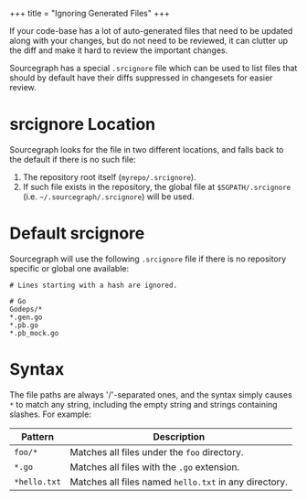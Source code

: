 +++
title = "Ignoring Generated Files"
+++

If your code-base has a lot of auto-generated files that need to be updated
along with your changes, but do not need to be reviewed, it can clutter up the
diff and make it hard to review the important changes.

Sourcegraph has a special `.srcignore` file which can be used to list files that
should by default have their diffs suppressed in changesets for easier review.

# srcignore Location

Sourcegraph looks for the file in two different locations, and falls back to
the default if there is no such file:

1. The repository root itself (`myrepo/.srcignore`).
2. If such file exists in the repository, the global file at `$SGPATH/.srcignore`
   (i.e. `~/.sourcegraph/.srcignore`) will be used.

# Default srcignore

Sourcegraph will use the following `.srcignore` file if there is no repository
specific or global one available:

```
# Lines starting with a hash are ignored.

# Go
Godeps/*
*.gen.go
*.pb.go
*.pb_mock.go
```

# Syntax

The file paths are always '/'-separated ones, and the syntax simply causes `*`
to match any string, including the empty string and strings containing slashes.
For example:

| Pattern      | Description                                           |
|--------------|-------------------------------------------------------|
| `foo/*`      | Matches all files under the `foo` directory.          |
| `*.go`       | Matches all files with the `.go` extension.           |
| `*hello.txt` | Matches all files named `hello.txt` in any directory. |
